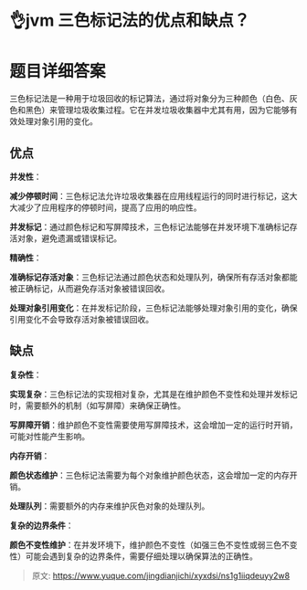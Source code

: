 # 👌jvm 三色标记法的优点和缺点？

# 题目详细答案
三色标记法是一种用于垃圾回收的标记算法，通过将对象分为三种颜色（白色、灰色和黑色）来管理垃圾收集过程。它在并发垃圾收集器中尤其有用，因为它能够有效处理对象引用的变化。

## 优点
**并发性**：

**减少停顿时间**：三色标记法允许垃圾收集器在应用线程运行的同时进行标记，这大大减少了应用程序的停顿时间，提高了应用的响应性。

**并发标记**：通过颜色标记和写屏障技术，三色标记法能够在并发环境下准确标记存活对象，避免遗漏或错误标记。

**精确性**：

**准确标记存活对象**：三色标记法通过颜色状态和处理队列，确保所有存活对象都能被正确标记，从而避免存活对象被错误回收。

**处理对象引用变化**：在并发标记阶段，三色标记法能够处理对象引用的变化，确保引用变化不会导致存活对象被错误回收。

## 缺点
**复杂性**：

**实现复杂**：三色标记法的实现相对复杂，尤其是在维护颜色不变性和处理并发标记时，需要额外的机制（如写屏障）来确保正确性。

**写屏障开销**：维护颜色不变性需要使用写屏障技术，这会增加一定的运行时开销，可能对性能产生影响。

**内存开销**：

**颜色状态维护**：三色标记法需要为每个对象维护颜色状态，这会增加一定的内存开销。

**处理队列**：需要额外的内存来维护灰色对象的处理队列。

**复杂的边界条件**：

**颜色不变性维护**：在并发环境下，维护颜色不变性（如强三色不变性或弱三色不变性）可能会遇到复杂的边界条件，需要仔细处理以确保算法的正确性。



> 原文: <https://www.yuque.com/jingdianjichi/xyxdsi/ns1g1iiqdeuyy2w8>
